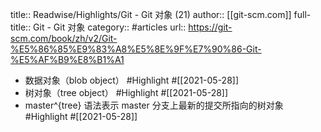 title:: Readwise/Highlights/Git - Git 对象 (21)
author:: [[git-scm.com]]
full-title:: Git - Git 对象
category:: #articles
url:: https://git-scm.com/book/zh/v2/Git-%E5%86%85%E9%83%A8%E5%8E%9F%E7%90%86-Git-%E5%AF%B9%E8%B1%A1

- 数据对象（blob object） #Highlight #[[2021-05-28]]
- 树对象（tree object） #Highlight #[[2021-05-28]]
- master^{tree} 语法表示 master 分支上最新的提交所指向的树对象 #Highlight #[[2021-05-28]]